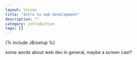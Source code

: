 ```yaml
---
layout: lesson
title: "Intro to web development"
description: ""
category: introduction 
tags: []
---
```

{% include JB/setup %}

some words about web dev in general, maybe a screen cast?